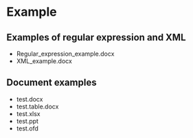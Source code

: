 # Example
## Examples of regular expression and XML

- Regular_expression_example.docx
- XML_example.docx
## Document examples

  - test.docx
  - test.table.docx
  - test.xlsx
  - test.ppt
  - test.ofd


